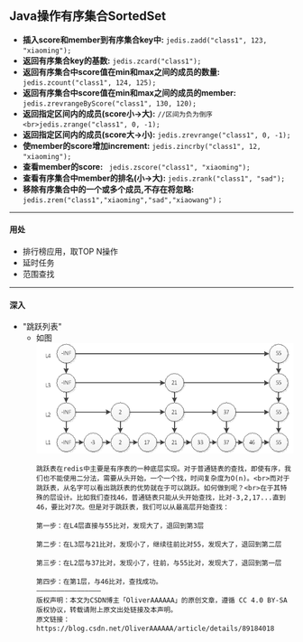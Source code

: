 ## Java操作有序集合SortedSet
- **插入score和member到有序集合key中:** `jedis.zadd("class1", 123, "xiaoming");`
- **返回有序集合key的基数:** `jedis.zcard("class1");`
- **返回有序集合中score值在min和max之间的成员的数量:** `jedis.zcount("class1", 124, 125);`
- **返回有序集合中score值在min和max之间的成员的member:** `jedis.zrevrangeByScore("class1", 130, 120);`
- **返回指定区间内的成员(score小->大):** `//区间为负为倒序<br>jedis.zrange("class1", 0, -1);`
- **返回指定区间内的成员(score大->小):** `jedis.zrevrange("class1", 0, -1);`
- **使member的score增加increment:** `jedis.zincrby("class1", 12, "xiaoming");`
- **查看member的score:** ` jedis.zscore("class1", "xiaoming");`
- **查看有序集合中member的排名(小->大):** `jedis.zrank("class1", "sad");`
- **移除有序集合中的一个或多个成员,不存在将忽略:** `jedis.zrem("class1","xiaoming","sad","xiaowang")；`

---
#### 用处
- 排行榜应用，取TOP N操作
- 延时任务
- 范围查找

---
#### 深入
* "跳跃列表"
    * 如图
    <br>![skiplist.jpg](./img/skiplist.jpg)
        ```
        跳跃表在redis中主要是有序表的一种底层实现。对于普通链表的查找，即使有序，我们也不能使用二分法，需要从头开始，一个一个找，时间复杂度为O(n)。<br>而对于跳跃表，从名字可以看出跳跃表的优势就在于可以跳跃。如何做到呢？<br>在于其特殊的层设计。比如我们查找46，普通链表只能从头开始查找，比对-3,2,17...直到46，要比对7次。但是对于跳跃表，我们可以从最高层开始查找：
    
        第一步：在L4层直接与55比对，发现大了，退回到第3层
    
        第二步：在L3层与21比对，发现小了，继续往前比对55，发现大了，退回到第二层
        
        第三步：在L2层与37比对，发现小了，往前，与55比对，发现大了，退回到第一层
        
        第四步：在第1层，与46比对，查找成功。
        ————————————————
        版权声明：本文为CSDN博主「OliverAAAAAA」的原创文章，遵循 CC 4.0 BY-SA 版权协议，转载请附上原文出处链接及本声明。
        原文链接：https://blog.csdn.net/OliverAAAAAA/article/details/89184018
        ```
     
   

